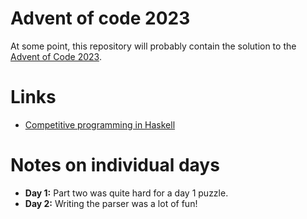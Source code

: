 
# Advent of code 2023

At some point, this repository will probably contain the solution to the [Advent
of Code 2023](https://adventofcode.com/).


# Links

-   [Competitive programming in Haskell](https://byorgey.wordpress.com/2020/05/16/competitive-programming-in-haskell-summer-series/)


# Notes on individual days

-   **Day 1:** Part two was quite hard for a day 1 puzzle.
-   **Day 2:** Writing the parser was a lot of fun!


